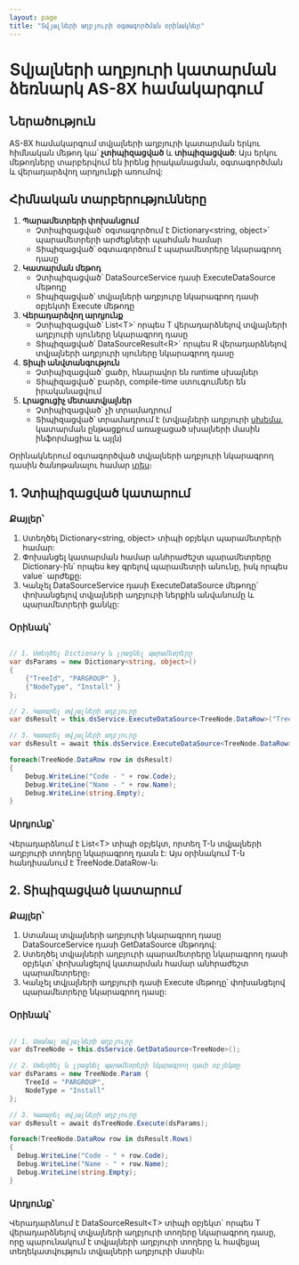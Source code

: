 ```yaml
---
layout: page
title: "Տվյալների աղբյուրի օգտագործման օրինակներ" 
---
```


# Տվյալների աղբյուրի կատարման ձեռնարկ AS-8X համակարգում

## Ներածություն

AS-8X համակարգում տվյալների աղբյուրի կատարման երկու հիմնական մեթոդ կա՝ **չտիպիզացված** և **տիպիզացված**: Այս երկու մեթոդները տարբերվում են իրենց իրականացման, օգտագործման և վերադարձվող արդյունքի առումով:

## Հիմնական տարբերությունները

1. **Պարամետրերի փոխանցում**
   * Չտիպիզացված՝ օգտագործում է Dictionary<string, object>՝ պարամետրերի արժեքների պահման համար
   * Տիպիզացված՝ օգտագործում է պարամետրերը նկարագրող դասը
2. **Կատարման մեթոդ**
   * Չտիպիզացված՝ DataSourceService դասի ExecuteDataSource մեթոդը
   * Տիպիզացված՝ տվյալների աղբյուրը նկարագրող դասի օբյեկտի Execute մեթոդը
3. **Վերադարձվող արդյունք**
   * Չտիպիզացված՝ List&lt;T&gt;՝ որպես T վերադարձնելով տվյալների աղբյուրի սյուները նկարագրող դասը
   * Տիպիզացված՝ DataSourceResult&lt;R&gt;` որպես R վերադարձնելով տվյալների աղբյուրի սյուները նկարագրող դասը
4. **Տիպի անվտանգություն**
   * Չտիպիզացված՝ ցածր, հնարավոր են runtime սխալներ
   * Տիպիզացված՝ բարձր, compile-time ստուգումներ են իրականացվում
5. **Լրացուցիչ մետատվյալներ**
   * Չտիպիզացված՝ չի տրամադրում
   * Տիպիզացված՝ տրամադրում է (տվյալների աղբյուրի [սխեմա](../definitions/schema.md), կատարման ընթացքում առաջացած սխալների մասին ինֆորմացիա և այլն)

Օրինակներում օգտագործված տվյալների աղբյուրի նկարագրող դասին ծանոթանալու համար [տես](ds/sql_based/definition.md)։

## 1. Չտիպիզացված կատարում

### Քայլեր՝

1. Ստեղծել Dictionary<string, object> տիպի օբյեկտ պարամետրերի համար:
2. Փոխանցել կատարման համար անհրաժեշտ պարամետրերը Dictionary-ին՝ որպես key գրելով պարամետրի անունը, իսկ որպես value` արժեքը:
3. Կանչել DataSourceService դասի ExecuteDataSource մեթոդը՝ փոխանցելով տվյալների աղբյուրի ներքին անվանումը և պարամետրերի ցանկը:

### Օրինակ՝

```csharp

// 1. Ստեղծել Dictionary և լրացնել պարամետրերը
var dsParams = new Dictionary<string, object>()
{
    {"TreeId", "PARGROUP" },
    {"NodeType", "Install" }
};

// 2. Կատարել տվյալների աղբյուրը
var dsResult = this.dsService.ExecuteDataSource<TreeNode.DataRow>("TreeNode", dsParams);

// 3. Կատարել տվյալների աղբյուրը
var dsResult = await this.dsService.ExecuteDataSource<TreeNode.DataRow>("TreeNode", dsParams);

foreach(TreeNode.DataRow row in dsResult)
{
    Debug.WriteLine("Code - " + row.Code);
    Debug.WriteLine("Name - " + row.Name);
    Debug.WriteLine(string.Empty);
}

```
### Արդյունք՝
Վերադարձնում է List&lt;T&gt; տիպի օբյեկտ, որտեղ T-ն տվյալների աղբյուրի տողերը նկարագրող դասն է: Այս օրինակում T-ն հանդիսանում է TreeNode.DataRow-ն։

## 2. Տիպիզացված  կատարում

### Քայլեր՝

1. Ստանալ տվյալների աղբյուրի նկարագրող դասը DataSourceService դասի GetDataSource մեթոդով:
2. Ստեղծել տվյալների աղբյուրի պարամետրերը նկարագրող դասի օբյեկտ՝ փոխանցելով կատարման համար անհրաժեշտ պարամետրերը։
3. Կանչել տվյալների աղբյուրի դասի Execute մեթոդը՝ փոխանցելով պարամետրերը նկարագրող դասը:

### Օրինակ՝

```csharp

// 1. Ստանալ տվյալների աղբյուրը 
var dsTreeNode = this.dsService.GetDataSource<TreeNode>(); 

// 2. Ստեղծել և լրացնել պարամետրերի նկարագրող դասի օբյեկտը 
var dsParams = new TreeNode.Param { 
    TreeId = "PARGROUP", 
    NodeType = "Install"
}; 

// 3. Կատարել տվյալների աղբյուրը 
var dsResult = await dsTreeNode.Execute(dsParams);

foreach(TreeNode.DataRow row in dsResult.Rows)
{
  Debug.WriteLine("Code - " + row.Code);
  Debug.WriteLine("Name - " + row.Name);
  Debug.WriteLine(string.Empty);
}

```
### Արդյունք՝
Վերադարձնում է DataSourceResult&lt;T&gt; տիպի օբյեկտ` որպես T վերադարձնելով տվյալների աղբյուրի տողերը նկարագրող դասը, որը պարունակում է տվյալների աղբյուրի տողերը և հավելյալ տեղեկատվություն տվյալների աղբյուրի մասին։
